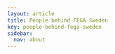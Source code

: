```yaml
---
layout: article
title: People behind FEGA Sweden
key: people-behind-fega-sweden
sidebar:
  nav: about
---
```


